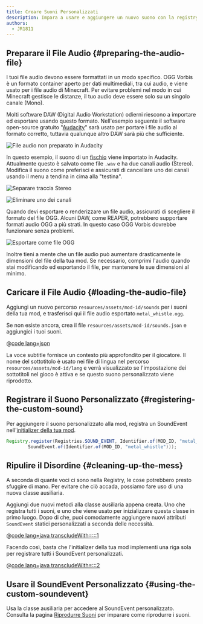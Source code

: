 ```yaml
---
title: Creare Suoni Personalizzati
description: Impara a usare e aggiungere un nuovo suono con la registry.
authors:
  - JR1811
---
```


## Preparare il File Audio {#preparing-the-audio-file}

I tuoi file audio devono essere formattati in un modo specifico. OGG Vorbis è un formato container aperto per dati multimediali, tra cui audio, e viene usato per i file audio di Minecraft. Per evitare problemi nel modo in cui Minecraft gestisce le distanze, il tuo audio deve essere solo su un singolo canale (Mono).

Molti software DAW (Digital Audio Workstation) odierni riescono a importare ed esportare usando questo formato. Nell'esempio seguente il software open-source gratuito "[Audacity](https://www.audacityteam.org/)" sarà usato per portare i file audio al formato corretto, tuttavia qualunque altro DAW sarà più che sufficiente.

![File audio non preparato in Audacity](/assets/develop/sounds/custom_sounds_0.png)

In questo esempio, il suono di un [fischio](https://freesound.org/people/strongbot/sounds/568995/) viene importato in Audacity. Attualmente questo è salvato come file `.wav` e ha due canali audio (Stereo). Modifica il suono come preferisci e assicurati di cancellare uno dei canali usando il menu a tendina in cima alla "testina".

![Separare traccia Stereo](/assets/develop/sounds/custom_sounds_1.png)

![Eliminare uno dei canali](/assets/develop/sounds/custom_sounds_2.png)

Quando devi esportare o renderizzare un file audio, assicurati di scegliere il formato del file OGG. Alcuni DAW, come REAPER, potrebbero supportare formati audio OGG a più strati. In questo caso OGG Vorbis dovrebbe funzionare senza problemi.

![Esportare come file OGG](/assets/develop/sounds/custom_sounds_3.png)

Inoltre tieni a mente che un file audio può aumentare drasticamente le dimensioni del file della tua mod. Se necessario, comprimi l'audio quando stai modificando ed esportando il file, per mantenere le sue dimensioni al minimo.

## Caricare il File Audio {#loading-the-audio-file}

Aggiungi un nuovo percorso `resources/assets/mod-id/sounds` per i suoni della tua mod, e trasferisci qui il file audio esportato `metal_whistle.ogg`.

Se non esiste ancora, crea il file `resources/assets/mod-id/sounds.json` e aggiungici i tuoi suoni.

@[code lang=json](@/reference/latest/src/main/resources/assets/fabric-docs-reference/sounds.json)

La voce subtitle fornisce un contesto più approfondito per il giocatore. Il nome del sottotitolo è usato nei file di lingua nel percorso `resources/assets/mod-id/lang` e verrà visualizzato se l'impostazione dei sottotitoli nel gioco è attiva e se questo suono personalizzato viene riprodotto.

## Registrare il Suono Personalizzato {#registering-the-custom-sound}

Per aggiungere il suono personalizzato alla mod, registra un SoundEvent nell'[initializer della tua mod](./getting-started/project-structure#entrypoints).

```java
Registry.register(Registries.SOUND_EVENT, Identifier.of(MOD_ID, "metal_whistle"),
        SoundEvent.of(Identifier.of(MOD_ID, "metal_whistle")));
```

## Ripulire il Disordine {#cleaning-up-the-mess}

A seconda di quante voci ci sono nella Registry, le cose potrebbero presto sfuggire di mano. Per evitare che ciò accada, possiamo fare uso di una nuova classe ausiliaria.

Aggiungi due nuovi metodi alla classe ausiliaria appena creata. Uno che registra tutti i suoni, e uno che viene usato per inizializzare questa classe in primo luogo. Dopo di che, puoi comodamente aggiungere nuovi attributi `SoundEvent` statici personalizzati a seconda delle necessità.

@[code lang=java transcludeWith=:::1](@/reference/latest/src/main/java/com/example/docs/sound/CustomSounds.java)

Facendo così, basta che l'initializer della tua mod implementi una riga sola per registrare tutti i SoundEvent personalizzati.

@[code lang=java transcludeWith=:::2](@/reference/latest/src/main/java/com/example/docs/sound/FabricDocsReferenceSounds.java)

## Usare il SoundEvent Personalizzato {#using-the-custom-soundevent}

Usa la classe ausiliaria per accedere al SoundEvent personalizzato. Consulta la pagina [Riprodurre Suoni](./using-sounds) per imparare come riprodurre i suoni.
